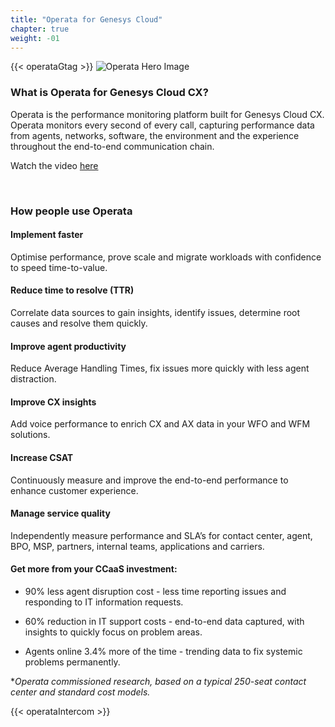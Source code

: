 ```yaml
---
title: "Operata for Genesys Cloud"
chapter: true
weight: -01
---
```

{{< operataGtag >}}
![Operata Hero Image](/images/product-hero.png 'Operata Hero Image')

### What is Operata for Genesys Cloud CX?

Operata is the performance monitoring platform built for Genesys Cloud CX. Operata monitors every second of every call, capturing performance data from agents, networks, software, the environment and the experience throughout the end-to-end communication chain.

Watch the video [here](/010-operata-intro/40_platformoverview.html)


<br/>

### How people use Operata

#### Implement faster
Optimise performance, prove scale and migrate workloads with confidence to speed time-to-value. 

#### Reduce time to resolve (TTR)
Correlate data sources to gain insights, identify issues, determine root causes and resolve them quickly.

#### Improve agent productivity
Reduce Average Handling Times, fix issues more quickly with less agent distraction.

#### Improve CX insights
Add voice performance to enrich CX and AX data in your WFO and WFM solutions.

#### Increase CSAT
Continuously measure and improve the end-to-end performance to enhance customer experience.

#### Manage service quality 
Independently measure performance and SLA’s for contact center, agent, BPO, MSP, partners, internal teams, applications and carriers.

#### Get more from your CCaaS investment:

- 90% less agent disruption cost - less time reporting issues and responding to IT information requests.
 
- 60% reduction in IT support costs  - end-to-end data captured, with insights to quickly focus on problem areas.
 
- Agents online 3.4% more of the time - trending data to fix systemic problems permanently.

**Operata commissioned research, based on a typical 250-seat contact center and standard cost models.*

{{< operataIntercom >}}
